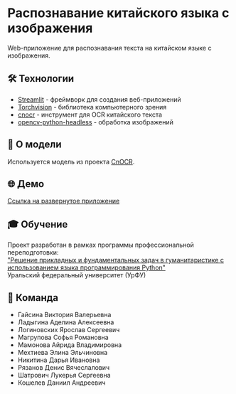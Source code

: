 # Распознавание китайского языка с изображения

Web-приложение для распознавания текста на китайском языке с изображения.

## 🛠 Технологии
- [Streamlit](https://streamlit.io/) - фреймворк для создания веб-приложений
- [Torchvision](https://pytorch.org/vision/stable/index.html) - библиотека компьютерного зрения
- [cnocr](https://cnocr.readthedocs.io/zh-cn/stable/) - инструмент для OCR китайского текста
- [opencv-python-headless](https://opencv.org/) - обработка изображений

## 📌 О модели
Используется модель из проекта [CnOCR](https://github.com/breezedeus/CnOCR/blob/master/README_en.md).

## 🌐 Демо
[Ссылка на развернутое приложение](https://chinese-optical-character-recognition.streamlit.app)

## 🎓 Обучение
Проект разработан в рамках программы профессиональной переподготовки:  
["Решение прикладных и фундаментальных задач в гуманитаристике с использованием языка программирования Python"](https://dpo.urfu.ru/programs/92)  
Уральский федеральный университет (УрФУ)

## 👥 Команда
- Гайсина Виктория Валерьевна
- Ладыгина Аделина Алексеевна
- Логиновских Ярослав Сергеевич
- Магрупова Софья Романовна
- Мамонова Айрида Владимировна
- Мехтиева Элина Эльчиновна
- Никитина Дарья Ивановна
- Рязанов Денис Вячеслалович
- Шатрович Лукерья Сергеевна
- Кошелев Даниил Андреевич
